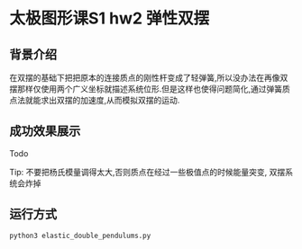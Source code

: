 # 太极图形课S1 hw2 弹性双摆

## 背景介绍

在双摆的基础下把把原本的连接质点的刚性杆变成了轻弹簧,所以没办法在再像双摆那样仅使用两个广义坐标就描述系统位形.但是这样也使得问题简化,通过弹簧质点法就能求出双摆的加速度,从而模拟双摆的运动.



## 成功效果展示

Todo

Tip: 不要把杨氏模量调得太大,否则质点在经过一些极值点的时候能量突变, 双摆系统会炸掉

## 运行方式

`python3 elastic_double_pendulums.py`